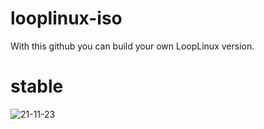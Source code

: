 # looplinux-iso

With this github you can build your own LoopLinux version.

# stable


![21-11-23](https://user-images.githubusercontent.com/75221223/105612962-c7f83000-5dbf-11eb-85b0-f6f2c6e7dbda.jpg)
